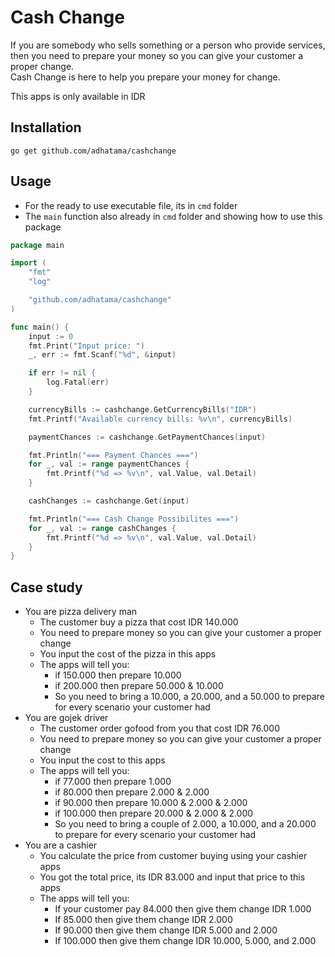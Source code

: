 # Cash Change
If you are somebody who sells something or a person who provide services, then you need to prepare your money so you can give your customer a proper change.  
Cash Change is here to help you prepare your money for change.

This apps is only available in IDR

## Installation
`go get github.com/adhatama/cashchange`

## Usage
- For the ready to use executable file, its in `cmd` folder
- The `main` function also already in `cmd` folder and showing how to use this package

```Go
package main

import (
	"fmt"
	"log"

	"github.com/adhatama/cashchange"
)

func main() {
	input := 0
	fmt.Print("Input price: ")
	_, err := fmt.Scanf("%d", &input)

	if err != nil {
		log.Fatal(err)
	}

	currencyBills := cashchange.GetCurrencyBills("IDR")
	fmt.Printf("Available currency bills: %v\n", currencyBills)

	paymentChances := cashchange.GetPaymentChances(input)

	fmt.Println("=== Payment Chances ===")
	for _, val := range paymentChances {
		fmt.Printf("%d => %v\n", val.Value, val.Detail)
	}

	cashChanges := cashchange.Get(input)

	fmt.Println("=== Cash Change Possibilites ===")
	for _, val := range cashChanges {
		fmt.Printf("%d => %v\n", val.Value, val.Detail)
	}
}
```

## Case study
- You are pizza delivery man
    - The customer buy a pizza that cost IDR 140.000
    - You need to prepare money so you can give your customer a proper change
    - You input the cost of the pizza in this apps
    - The apps will tell you: 
        - if 150.000 then prepare 10.000
        - if 200.000 then prepare 50.000 & 10.000
        - So you need to bring a 10.000, a 20.000, and a 50.000 to prepare for every scenario your customer had
- You are gojek driver
    - The customer order gofood from you that cost IDR 76.000
    - You need to prepare money so you can give your customer a proper change
    - You input the cost to this apps
    - The apps will tell you:
        - if 77.000 then prepare 1.000
        - if 80.000 then prepare 2.000 & 2.000
        - if 90.000 then prepare 10.000 & 2.000 & 2.000
        - if 100.000 then prepare 20.000 & 2.000 & 2.000
        - So you need to bring a couple of 2.000, a 10.000, and a 20.000 to prepare for every scenario your customer had
- You are a cashier
    - You calculate the price from customer buying using your cashier apps
    - You got the total price, its IDR 83.000 and input that price to this apps
    - The apps will tell you:
        - If your customer pay 84.000 then give them change IDR 1.000
        - If 85.000 then give them change IDR 2.000
        - If 90.000 then give them change IDR 5.000 and 2.000
        - If 100.000 then give them change IDR 10.000, 5.000, and 2.000

